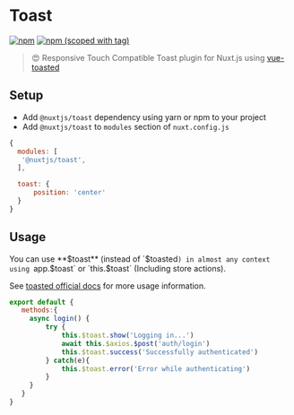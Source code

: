 # Toast
[![npm](https://img.shields.io/npm/dt/@nuxtjs/toast.svg?style=flat-square)](https://npmjs.com/package/@nuxtjs/toast)
[![npm (scoped with tag)](https://img.shields.io/npm/v/@nuxtjs/toast/latest.svg?style=flat-square)](https://npmjs.com/package/@nuxtjs/toast)

> 😍 Responsive Touch Compatible Toast plugin for Nuxt.js using [vue-toasted](https://github.com/shakee93/vue-toasted)

## Setup
- Add `@nuxtjs/toast` dependency using yarn or npm to your project
- Add `@nuxtjs/toast` to `modules` section of `nuxt.config.js`

```js
{
  modules: [
   '@nuxtjs/toast',
  ],

  toast: {
      position: 'center'
  }
}
```

## Usage
You can use **$toast** (instead of `$toasted`) in almost any context using `app.$toast` or `this.$toast` (Including store actions).

See [toasted official docs](https://github.com/shakee93/vue-toasted) for more usage information.

```js
export default {
   methods:{
     async login() {
         try {
             this.$toast.show('Logging in...')
             await this.$axios.$post('auth/login')
             this.$toast.success('Successfully authenticated')
         } catch(e){
             this.$toast.error('Error while authenticating')
         }
     }  
   }
}
```